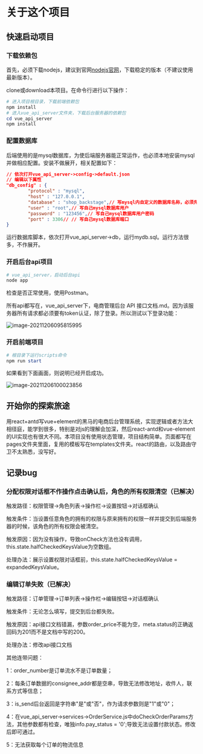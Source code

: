 # 关于这个项目





## 快速启动项目

### 下载依赖包

首先，必须下载nodejs，建议到官网[nodejs官网](http://nodejs.cn)，下载稳定的版本（不建议使用最新版本）。

clone或download本项目。在命令行进行以下操作：

```powershell
# 进入项目根目录，下载前端依赖包
npm install
# 进入vue_api_server文件夹，下载后台服务器的依赖包
cd vue_api_server
npm install
```

### 配置数据库

后端使用的是mysql数据库，为使后端服务器能正常运作，也必须本地安装mysql并做相应配置。安装不做展开，相关配置如下：

```json
// 依次打开vue_api_server->config->default.json
// 编辑以下属性
"db_config" : {
		"protocol" : "mysql",
		"host" : "127.0.0.1",
		"database" : "shop_backstage",// 写mysql内自定义的数据库名称，必须先在mysql创建这个数据库
		"user" : "root",// 写自己mysql数据库用户
		"password" : "123456",// 写自己mysql数据库用户密码
		"port" : 3306// // 写自己mysql数据库端口
}

```

运行数据库脚本，依次打开vue_api_server->db，运行mydb.sql。运行方法很多，不作展开。

### 开启后台api项目

```powershell
# vue_api_server，启动后台api
node app
```

检查是否正常使用，使用Postman。

所有api都写在，vue_api_server下，电商管理后台 API 接口文档.md。因为该服务器所有请求都必须要有token认证，除了登录。所以测试以下登录功能：

![image-20211206095815995](C:\Users\mgj\AppData\Roaming\Typora\typora-user-images\image-20211206095815995.png)

### 开启前端项目

```powershell
# 根目录下运行scripts命令
npm run start
```

如果看到下面画面，则说明已经开启成功。

![image-20211206100023856](C:\Users\mgj\AppData\Roaming\Typora\typora-user-images\image-20211206100023856.png)

## 开始你的探索旅途

用react+antd写vue+element的黑马的电商后台管理系统，实现逻辑或者方法大相径庭，能学到很多，特别是对js的理解会加深，然后react-antd和vue-element的UI实现也有很大不同。本项目没有使用状态管理，项目结构简单。页面都写在pages文件夹里面，复用的模板写在templates文件夹。react的路由，以及路由守卫不太熟悉，没写好。

## 记录bug

### 分配权限对话框不作操作点击确认后，角色的所有权限清空（已解决）

触发路径：权限管理->角色列表->操作栏->设置按钮->对话框确认

触发条件：当设置任意角色的拥有的权限与原来拥有的权限一样并提交到后端服务器的时候，该角色的所有权限会被清空。

触发原因：因为没有操作，导致onCheck方法也没有调用，this.state.halfCheckedKeysValue为空数组。

处理办法：展示设置权限对话框前，this.state.halfCheckedKeysValue = expandedKeysValue。

### 编辑订单失败（已解决）

触发路径：订单管理->订单列表->操作栏->编辑按钮->对话框确认

触发条件：无论怎么填写，提交到后台都失败。

触发原因：api接口文档错漏，参数order_price不能为空，meta.status的正确返回码为201而不是文档中写的200。

处理办法：修改api接口文档

其他连带问题：

1：order_number是订单流水不是订单数量；

2：每条订单数据的consignee_addr都是空串，导致无法修改地址，收件人，联系方式等信息；

3：is_send后台返回是字符串"是"或"否"，作为请求参数则是"1"或"0"；

4：在vue_api_server->services->OrderService.js中doCheckOrderParams方法，其他参数都有检查，唯独info.pay_status = '0';导致无法设置付款状态。修改后即可通过。

5：无法获取每个订单的物流信息

